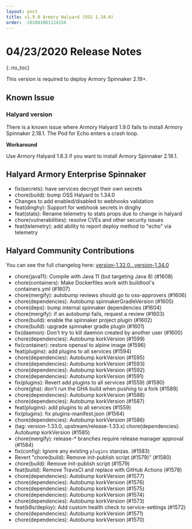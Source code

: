 ```yaml
---
layout: post
title: v1.9.0 Armory Halyard (OSS 1.34.0)
order: -202001061114156
---
```


# 04/23/2020 Release Notes
{:.no_toc}

This version is required to deploy Armory Spinnaker 2.19+. 


## Known Issue

### Halyard version

There is a known issue where Armory Halyard 1.9.0 fails to install Armory Spinnaker 2.18.1. The Pod for Echo enters a crash loop.

**Workaround** 

Use Armory Halyard 1.8.3 if you want to install Armory Spinnaker 2.18.1. 

## Halyard Armory Enterprise Spinnaker
- fix(secrets): have services decrypt their own secrets
- chore(build): bump OSS Halyard to 1.34.0
- Changes to add enabled/disabled to webhooks validation
- feat(dinghy): Support for webhook secrets in dinghy
- feat(stats): Rename telemetry to stats props due to change in halyard
- chore(vulnerabilities): resolve CVEs and other security issues
- feat(telemetry): add ability to report deploy method to "echo" via telemetry



## Halyard Community Contributions 
You can see the full changelog here: [version-1.32.0...version-1.34.0](https://github.com/spinnaker/halyard/compare/version-1.32.0...version-1.34.0)

- chore(java11): Compile with Java 11 (but targeting Java 8) (#1608)
- chore(containers): Make Dockerfiles work with buildtool's containers.yml (#1607)
- chore(mergify): autobump reviews should go to oss-approvers (#1606)
- chore(dependencies): Autobump spinnakerGradleVersion (#1605)
- chore(deps): bump internal spinnaker dependencies (#1604)
- chore(mergify): if an autobump fails, request a review (#1603)
- chore(build): enable the spinnaker project plugin (#1602)
- chore(build): upgrade spinnaker gradle plugin (#1601)
- fix(daemon): Don't try to kill daemon created by another user (#1600)
- chore(dependencies): Autobump korkVersion (#1599)
- fix(container): restore openssl to alpine image (#1596)
- feat(plugins): add plugins to all services (#1594)
- chore(dependencies): Autobump korkVersion (#1595)
- chore(dependencies): Autobump korkVersion (#1593)
- chore(dependencies): Autobump korkVersion (#1592)
- chore(dependencies): Autobump korkVersion (#1591)
- fix(plugins): Revert add plugins to all services (#1559) (#1590)
- chore(gha): don't run the GHA build when pushing to a fork (#1589)
- chore(dependencies): Autobump korkVersion (#1588)
- chore(dependencies): Autobump korkVersion (#1587)
- feat(plugins): add plugins to all services (#1559)
- fix(plugins): fix plugins-manifest.json  (#1564)
- chore(dependencies): Autobump korkVersion (#1586)
- (tag: version-1.33.0, upstream/release-1.33.x) chore(dependencies): Autobump korkVersion (#1585)
- chore(mergify): release-* branches require release manager approval (#1584)
- fix(config): Ignore any existing `plugins` stanzas. (#1583)
- Revert "chore(build): Remove init-publish script (#1579)" (#1580)
- chore(build): Remove init-publish script (#1579)
- feat(build): Remove TravisCI and replace with GitHub Actions (#1578)
- chore(dependencies): Autobump korkVersion (#1577)
- chore(dependencies): Autobump korkVersion (#1576)
- chore(dependencies): Autobump korkVersion (#1575)
- chore(dependencies): Autobump korkVersion (#1574)
- chore(dependencies): Autobump korkVersion (#1573)
- feat(k8s/deploy): Add custom health check to service-settings (#1572)
- chore(dependencies): Autobump korkVersion (#1571)
- chore(dependencies): Autobump korkVersion (#1570)
